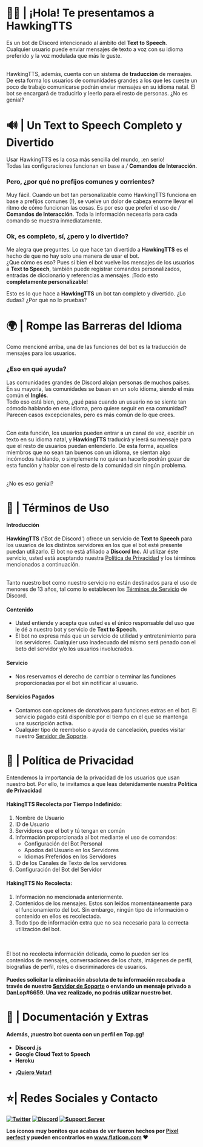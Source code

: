 # 👋🏻 | ¡Hola! Te presentamos a HawkingTTS
<p>
  Es un bot de Discord intencionado al ámbito del <b>Text to Speech</b>.<br>
  Cualquier usuario puede enviar mensajes de texto a voz con su idioma preferido y la voz modulada que más le guste.<br><br>

  HawkingTTS, además, cuenta con un sistema de <b>traducción</b> de mensajes.<br>
  De esta forma los usuarios de comunidades grandes a los que les cueste un poco de trabajo comunicarse podrán enviar mensajes en su idioma natal. El bot se encargará de traducirlo y leerlo para el resto de personas. ¿No es genial?
</p>

# 🔊 | Un Text to Speech Completo y Divertido
<p>
  Usar HawkingTTS es la cosa más sencilla del mundo, ¡en serio!<br>
  Todas las configuraciones funcionan en base a <em> / </em> <b>Comandos de Interacción</b>.
  <h3>Pero, ¿por qué no prefijos comunes y corrientes?</h3>
  Muy fácil. Cuando un bot tan personalizable como HawkingTTS funciona en base a prefijos comunes (!), se vuelve un dolor de cabeza enorme llevar el ritmo de cómo funcionan las cosas. Es por eso que preferí el uso de <em> / </em> <b>Comandos de Interacción</b>. Toda la información necesaria para cada comando se muestra inmediatamente.
  <h3>Ok, es completo, sí, ¿pero y lo divertido?</h3>
  Me alegra que preguntes. Lo que hace tan divertido a <b>HawkingTTS</b> es el hecho de que no hay solo una manera de usar el bot.<br>
  ¿Que cómo es eso? Pues si bien el bot vuelve los mensajes de los usuarios a <b>Text to Speech</b>, también puede registrar comandos personalizados, entradas de diccionario y referencias a mensajes. ¡Todo esto <b>completamente personalizable</b>!
  
  Esto es lo que hace a <b>HawkingTTS</b> un bot tan completo y divertido.
  ¿Lo dudas? ¿Por qué no lo pruebas?
</p>

# 🌍 | Rompe las Barreras del Idioma
<p>
  Como mencioné arriba, una de las funciones del bot es la traducción de mensajes para los usuarios.
  <h3>¿Eso en qué ayuda?</h3>
  Las comunidades grandes de Discord alojan personas de muchos países. En su mayoría, las comunidades se basan en un solo idioma, siendo el más común el <b>Inglés</b>.<br>
  Todo eso está bien, pero, ¿qué pasa cuando un usuario no se siente tan cómodo hablando en ese idioma, pero quiere seguir en esa comunidad? Parecen casos excepcionales, pero es más común de lo que crees.<br><br>
  
  Con esta función, los usuarios pueden entrar a un canal de voz, escribir un texto en su idioma natal, y <b>HawkingTTS</b> traducirá y leerá su mensaje para que el resto de usuarios puedan entenderlo. De esta forma, aquellos miembros que no sean tan buenos con un idioma, se sientan algo incómodos hablando, o simplemente no quieran hacerlo podrán gozar de esta función y hablar con el resto de la comunidad sin ningún problema.<br><br>
  
  ¿No es eso genial?
</p>

<!--🔎 | Ejemplos
<div>
  <h3>🔊 | Creación de un canal de voz</h3>
  <p>
    Los canales de voz son creados a partir de un comando de creación básico, en el que además puedes definir el límite de usuarios que tu canal debería tener y/o un nombre personalizado para el mismo.
  </p>
  <img src="https://i.imgur.com/TiD1aVA.gif" alt="Comando Create">
  <h3>👉🏼 | Panel de Interacción</h3>
  <p>
    Los anfitriones de los canales pueden utilizar los paneles de interacción para ahorrarse tiempo en escribir numerosos comandos. Con apretar un simple botón de estos paneles podrán llevar a cabo muchas acciones sin tener que escribir una sola palabra.
  </p>
  <img src="https://i.imgur.com/B7V3oBM.gif" alt="Panel de Interacción">
  <h3>🔧 | Configuración del Bot Intuitiva</h3>
  <p>
    La configuración del bot se muestra de manera muy detallada y ordenada. Olvídate de tener que adivinar qué estás configurando o a qué se refiere cada comando, dado que todo se muestra con una breve descripción de su funcionalidad. Tanto así que hasta mi madre pudo entenderlo, en serio.
  </p>
  <img src="https://i.imgur.com/eKsZd8y.gif" alt="Comando Config">
  <h3>✨ | Múltiples Paneles de Configuración</h3>
  <p>
    Muchos comandos (próximamente más) de administración cuentan con menús de selección e interacción, lo cual hace que la configuración del bot no solo sea más intuitiva, sino que también la hace más <b>fácil</b> y <b>rápida</b>. El objetivo de estos paneles es que te olvides de usar comandos extensos y liosos sin sacrificar la potencia del bot.
  </p>
  <img src="https://i.imgur.com/hX0tNiS.gif" alt="Paneles de Configuracion">
</div> -->

# 📜 | Términos de Uso
<div>
  <p>
  <h4>Introducción</h4>
  <b>HawkingTTS</b> ('Bot de Discord') ofrece un servicio de <b>Text to Speech</b> para los usuarios de los distintos servidores en los que el bot esté presente puedan utilizarlo. El bot no está afiliado a <b>Discord Inc.</b> Al utilizar éste servicio, usted está aceptando nuestra <a href = ''>Política de Privacidad</a> y los términos mencionados a continuación.<br><br>
  
  Tanto nuestro bot como nuestro servicio no están destinados para el uso de menores de 13 años, tal como lo establecen los <a href = 'https://discord.com/terms'>Términos de Servicio</a> de Discord.
  <h4>Contenido</h4>
  <ul>
    <li>Usted entiende y acepta que usted es el único responsable del uso que le dé a nuestro bot y servicio de <b>Text to Speech</b>.</li>
    <li>El bot no expresa más que un servicio de utilidad y entretenimiento para los servidores. Cualquier uso inadecuado del mismo será penado con el beto del servidor y/o los usuarios involucrados.</li>
  </ul>
  <h4>Servicio</h4>
  <ul>
    <li>Nos reservamos el derecho de cambiar o terminar las funciones proporcionadas por el bot sin notificar al usuario.</li>
  </ul>
  <h4>Servicios Pagados</h4>
  <ul>
    <li>Contamos con opciones de donativos para funciones extras en el bot. El servicio pagado está disponible por el tiempo en el que se mantenga una suscripción activa.</li>
    <li>Cualquier tipo de reembolso o ayuda de cancelación, puedes visitar nuestro <a href = 'https://github.com/DanLop618/HawkingTTS/blob/main/README.md#--pol%C3%ADtica-de-privacidad'>Servidor de Soporte</a>.</li>
  </ul>
  </p>
</div>

# 📃 | Política de Privacidad
<div>
  <p>
    Entendemos la importancia de la privacidad de los usuarios que usan nuestro bot. Por ello, te invitamos a que leas detenidamente nuestra <b>Política de Privacidad</b>
    <h4>HakingTTS Recolecta por Tiempo Indefinido:</h4>
    <ol>
      <li>Nombre de Usuario</li>
      <li>ID de Usuario</li>
      <li>Servidores que el bot y tú tengan en común</li>
      <li>
        Información proporcionada al bot mediante el uso de comandos:
        <ul>
          <li>Configuración del Bot Personal</li>
          <li>Apodos del Usuario en los Servidores</li>
          <li>Idiomas Preferidos en los Servidores</li>
        </ul>
      </li>
      <li>ID de los Canales de Texto de los servidores</li>
      <li>Configuración del Bot del Servidor</li>
    </ol>
    <h4>HakingTTS No Recolecta:</h4>
    <ol>
      <li>Información no mencionada anteriormente.</li>
      <li>Contenidos de los mensajes. Estos son leídos momentáneamente para el funcionamiento del bot. Sin embargo, ningún tipo de información o contenido en ellos es recolectada.</li>
      <li>Todo tipo de información extra que no sea necesario para la correcta utilización del bot.</li>
    </ol><br><br>
  El bot no recolecta información delicada, como lo pueden ser los contenidos de mensajes, conversaciones de los chats, imágenes de perfil, biografías de perfil, roles o discriminadores de usuarios.<br><br>
  <b>Puedes solicitar la eliminación absoluta de tu información recabada a través de nuestro <a href = 'https://discord.gg/RBG5mtQbJV'>Servidor de Soporte</a> o enviando un mensaje privado a DanLop#6659. Una vez realizado, no podrás utilizar nuestro bot.
  </p>
</div>

# 📖 | Documentación y Extras
<div>
  <h4>Además, ¡nuestro bot cuenta con un perfil en Top.gg!</h4>
  <p>
    <ul>
      <li>Discord.js</li>
      <li>Google Cloud Text to Speech</li>
      <li>Heroku</li>
    </ul>
  </p>
</div>

<!-- - [Documentación][4] -->
- [¡Quiero Votar!][5]

# ⭐| Redes Sociales y Contacto
[![Twitter](https://i.imgur.com/RcqzVdz.png)][1]
[![Discord](https://i.imgur.com/S791wZz.png)][2]
[![Support Server](https://i.imgur.com/xQURKei.png)][3]

[1]: https://twitter.com/danlop__
[2]: https://discordapp.com/users/681624717219725312
[3]: https://discord.gg/RBG5mtQbJV

<!--[4]: https://danlop618.github.io/EasyVC/-->
[5]: https://top.gg/bot/828540208743710741

<div>Los íconos muy bonitos que acabas de ver fueron hechos por <a href="https://www.flaticon.com/authors/pixel-perfect" title="Pixel perfect">Pixel perfect</a> y pueden encontrarlos en <a href="https://www.flaticon.com/" title="Flaticon">www.flaticon.com</a> ❤</div>
